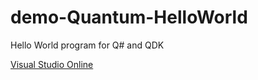 # demo-Quantum-HelloWorld
Hello World program for Q# and QDK

[Visual Studio Online](https://env.new?name=QSharp%20Hello%20World&repo=azure-octo/demo-Quantum-HelloWorld)
